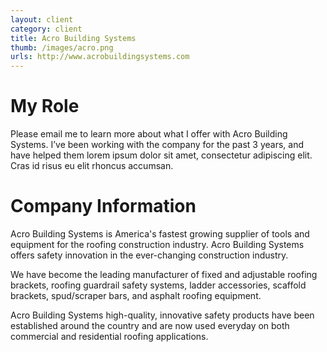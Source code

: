 ```yaml
---
layout: client
category: client
title: Acro Building Systems
thumb: /images/acro.png
urls: http://www.acrobuildingsystems.com
---
```


# My Role

Please email me to learn more about what I offer with Acro Building Systems. I’ve been working with the company for the past 3 years, and have helped them lorem ipsum dolor sit amet, consectetur adipiscing elit. Cras id risus eu elit rhoncus accumsan.

# Company Information

Acro Building Systems is America's fastest growing supplier of tools and equipment for the roofing construction industry.  Acro Building Systems offers safety innovation in the ever-changing construction industry.  

We have become the leading manufacturer of fixed and adjustable roofing brackets, roofing guardrail safety systems, ladder accessories, scaffold brackets, spud/scraper bars, and asphalt roofing equipment.

Acro Building Systems high-quality, innovative safety products have been established around the country and are now used everyday on both commercial and residential roofing applications. 
